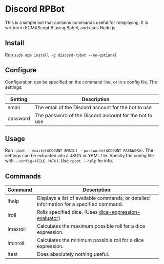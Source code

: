# Discord RPBot
This is a simple bot that contains commands useful for roleplaying.
It is written in ECMAScript 6 using Babel, and uses Node.js.

## Install
Run `sudo npm install -g discord-rpbot --no-optional`

## Configure
Configuration can be specified on the command line, or in a config file.
The settings:

| Setting    | Description                                                 |        
|------------|-------------------------------------------------------------|
| email      | The email of the Discord account for the bot to use         |
| password   | The password of the Discord account for the bot to use      |

## Usage
Run `rpbot --email=(ACCOUNT EMAIL) --password=(ACCOUNT PASSWORD)`.
The settings can be extracted into a JSON or YAML file.
Specify the config file with `--config=(FILE PATH)`.
Use `rpbot --help` for info.

## Commands
| Command    | Description                                                                                                            |
|------------|------------------------------------------------------------------------------------------------------------------------|
| !help      | Displays a list of available commands, or detailed information for a specified command.                                |
| !roll      | Rolls specified dice. (Uses [dice-expression-evaluator](https://github.com/dbkang/dice-expression-evaluator))          |
| !maxroll   | Calculates the maximum possible roll for a dice expression.                                                            |
| !minroll   | Calculates the minimum possible roll for a dice expression.                                                            |
| !test      | Does absolutely nothing useful.                                                                                        |
